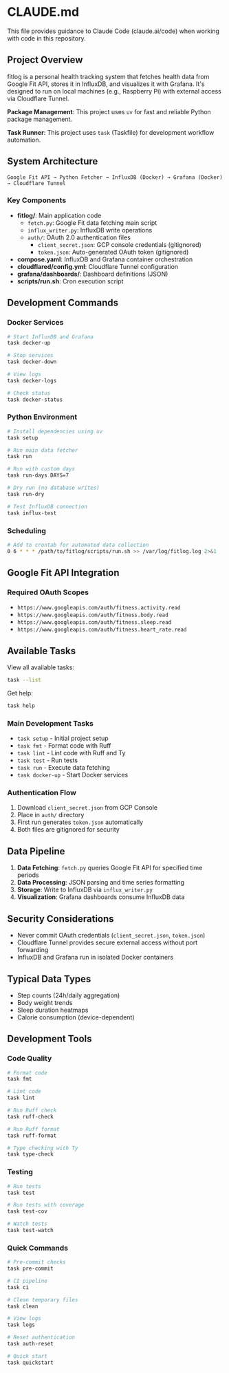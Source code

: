 # CLAUDE.md

This file provides guidance to Claude Code (claude.ai/code) when working with code in this repository.

## Project Overview

fitlog is a personal health tracking system that fetches health data from Google Fit API, stores it in InfluxDB, and visualizes it with Grafana. It's designed to run on local machines (e.g., Raspberry Pi) with external access via Cloudflare Tunnel.

**Package Management**: This project uses `uv` for fast and reliable Python package management.

**Task Runner**: This project uses `task` (Taskfile) for development workflow automation.

## System Architecture

```
Google Fit API → Python Fetcher → InfluxDB (Docker) → Grafana (Docker) → Cloudflare Tunnel
```

### Key Components
- **fitlog/**: Main application code
  - `fetch.py`: Google Fit data fetching main script
  - `influx_writer.py`: InfluxDB write operations
  - `auth/`: OAuth 2.0 authentication files
    - `client_secret.json`: GCP console credentials (gitignored)
    - `token.json`: Auto-generated OAuth token (gitignored)
- **compose.yaml**: InfluxDB and Grafana container orchestration
- **cloudflared/config.yml**: Cloudflare Tunnel configuration
- **grafana/dashboards/**: Dashboard definitions (JSON)
- **scripts/run.sh**: Cron execution script

## Development Commands

### Docker Services
```bash
# Start InfluxDB and Grafana
task docker-up

# Stop services
task docker-down

# View logs
task docker-logs

# Check status
task docker-status
```

### Python Environment
```bash
# Install dependencies using uv
task setup

# Run main data fetcher
task run

# Run with custom days
task run-days DAYS=7

# Dry run (no database writes)
task run-dry

# Test InfluxDB connection
task influx-test
```

### Scheduling
```bash
# Add to crontab for automated data collection
0 6 * * * /path/to/fitlog/scripts/run.sh >> /var/log/fitlog.log 2>&1
```

## Google Fit API Integration

### Required OAuth Scopes
- `https://www.googleapis.com/auth/fitness.activity.read`
- `https://www.googleapis.com/auth/fitness.body.read`
- `https://www.googleapis.com/auth/fitness.sleep.read`
- `https://www.googleapis.com/auth/fitness.heart_rate.read`

## Available Tasks

View all available tasks:
```bash
task --list
```

Get help:
```bash
task help
```

### Main Development Tasks
- `task setup` - Initial project setup
- `task fmt` - Format code with Ruff
- `task lint` - Lint code with Ruff and Ty
- `task test` - Run tests
- `task run` - Execute data fetching
- `task docker-up` - Start Docker services

### Authentication Flow
1. Download `client_secret.json` from GCP Console
2. Place in `auth/` directory
3. First run generates `token.json` automatically
4. Both files are gitignored for security

## Data Pipeline

1. **Data Fetching**: `fetch.py` queries Google Fit API for specified time periods
2. **Data Processing**: JSON parsing and time series formatting
3. **Storage**: Write to InfluxDB via `influx_writer.py`
4. **Visualization**: Grafana dashboards consume InfluxDB data

## Security Considerations

- Never commit OAuth credentials (`client_secret.json`, `token.json`)
- Cloudflare Tunnel provides secure external access without port forwarding
- InfluxDB and Grafana run in isolated Docker containers

## Typical Data Types

- Step counts (24h/daily aggregation)
- Body weight trends
- Sleep duration heatmaps
- Calorie consumption (device-dependent)

## Development Tools

### Code Quality
```bash
# Format code
task fmt

# Lint code
task lint

# Run Ruff check
task ruff-check

# Run Ruff format
task ruff-format

# Type checking with Ty
task type-check
```

### Testing
```bash
# Run tests
task test

# Run tests with coverage
task test-cov

# Watch tests
task test-watch
```

### Quick Commands
```bash
# Pre-commit checks
task pre-commit

# CI pipeline
task ci

# Clean temporary files
task clean

# View logs
task logs

# Reset authentication
task auth-reset

# Quick start
task quickstart
```